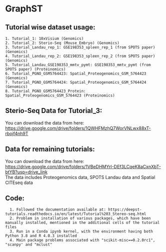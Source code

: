 # GraphST

## Tutorial wise dataset usage:<br>
    1. Tutorial_1: 10xVisium (Genomics)
    2. Tutorial_2: Sterio-Seq (Mouse_Embryo) (Genomics)
    3. Tutorial_Landau_rep_1: GSE198353_spleen_rep_1 (from SPOTS paper) (Genomics)
    4. Tutorial_Landau_rep_2: GSE198353_spleen_rep_2 (from SPOTS paper) (Genomics)
    5. Tutorial_Landau_GSE198353_mmtv_pymt: GSE198353_mmtv_pymt (from SPOTS paper) (Proteinomics)
    6. Tutorial_PGNO_GSM5764423: Spatial_Proteogenomics_GSM_5764423 (Genomics)
    7. Tutorial_PGNO_GSM5764424: Spatial_Proteogenomics_GSM_5764424 (Genomics)
    8. Tutorial_PGNO_GSM5764423_Protein: Spatial_Proteogenomics_GSM_5764423 (Proteinomics)

## Sterio-Seq Data for Tutorial_3:<br>

You can download the data from here: https://drive.google.com/drive/folders/1QWHFMzhQ7WorVNLwx88xT-rbojf4nh9T <br>

## Data for remaining tutorials:<br>

You can download the data from here: https://drive.google.com/drive/folders/1VBeDHMYrI-DEf3LCqeK8aCxnXbT-btYB?usp=drive_link <br>
The data includes Proteogenomics data, SPOTS Landau data and Spatial CITEseq data

## Code:<br>
      1. Followed the documentation available at: https://deepst-tutorials.readthedocs.io/en/latest/Tutorial%203_Stereo-seq.html
      2. Problem in installation of various packages, which have been manually installed, mentioned in the additional cells of the tutorial files
      3. Run in a Conda ipynb kernel, with the environment having both Python 3.8 and R 4.0.3 installed
      4. Main package problems associated with "scikit-misc==0.2.0rc1", "scanpy' and "mclust"
